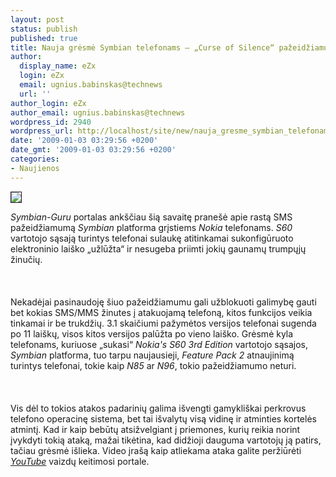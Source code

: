 ```yaml
---
layout: post
status: publish
published: true
title: Nauja grėsmė Symbian telefonams – „Curse of Silence“ pažeidžiamumas
author:
  display_name: eZx
  login: eZx
  email: ugnius.babinskas@technews
  url: ''
author_login: eZx
author_email: ugnius.babinskas@technews
wordpress_id: 2940
wordpress_url: http://localhost/site/new/nauja_gresme_symbian_telefonams_-__curse_of_silence__pazeidziamumas/
date: '2009-01-03 03:29:56 +0200'
date_gmt: '2009-01-03 03:29:56 +0200'
categories:
- Naujienos
---
```

<div class="imgright"><img src=" http://www.technews.lt/upl/Failai/symbian+nokia_logo.JPG" border="1"></div>
<p><i>Symbian-Guru</i> portalas ankščiau šią savaitę pranešė apie rastą SMS pažeidžiamumą <i>Symbian</i> platforma grįstiems <i>Nokia</i> telefonams. <i>S60</i> vartotojo sąsają turintys telefonai sulaukę atitinkamai sukonfigūruoto elektroninio laiško „užlūžta“ ir nesugeba priimti jokių gaunamų trumpųjų žinučių.<br />
<br><br />
<br>Nekadėjai pasinaudoję šiuo pažeidžiamumu gali užblokuoti galimybę gauti bet kokias SMS/MMS žinutes į atakuojamą telefoną, kitos funkcijos veikia tinkamai ir be trukdžių. 3.1 skaičiumi pažymėtos versijos telefonai sugenda po 11 laiškų, visos kitos versijos palūžta po vieno laiško. Grėsmė kyla telefonams, kuriuose „sukasi“ <i>Nokia's S60 3rd Edition</i> vartotojo sąsajos, <i>Symbian</i> platforma, tuo tarpu naujausieji, <i>Feature Pack 2</i> atnaujinimą turintys telefonai, tokie kaip <i>N85</i> ar <i>N96</i>, tokio pažeidžiamumo neturi.<br />
<br><br />
<br>Vis dėl to tokios atakos padarinių galima išvengti gamykliškai perkrovus telefono operacinę sistema, bet tai išvalytų visą vidinę ir atminties kortelės atmintį. Kad ir kaip bebūtų atsižvelgiant į priemones, kurių reikia norint įvykdyti tokią ataką, mažai tikėtina, kad didžioji dauguma vartotojų ją patirs, tačiau grėsmė išlieka. Video įrašą kaip atliekama ataka galite peržiūrėti <a class="ns" href=" http://www.youtube.com/watch?v=GuOGn8ATa9U&eurl="><i>YouTube</i></a> vaizdų keitimosi portale.<br />
<br><br />
<br><br />
<br></p>
